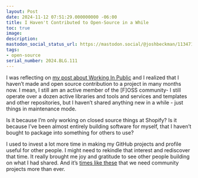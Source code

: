 ```yaml
---
layout: Post
date: 2024-11-12 07:51:29.000000000 -06:00
title: I Haven't Contributed to Open-Source in a While
toc: true
image:
description:
mastodon_social_status_url: https://mastodon.social/@joshbeckman/113471243094482622
tags:
- open-source
serial_number: 2024.BLG.111
---
```

I was reflecting on [my post about Working In Public](https://www.joshbeckman.org/blog/reading/after-reading-working-in-public) and I realized that I haven’t made and open source contribution to a project in many months now. I mean, I still am an active member of the [F]OSS community- I still operate over a dozen active libraries and tools and services and templates and other repositories, but I haven’t shared anything new in a while - just things in maintenance mode.

Is it because I’m only working on closed source things at Shopify? Is it because I’ve been almost entirely building software for myself, that I haven’t bought to package into something for others to use?

I used to invest a lot more time in making my GitHub projects and profile useful for other people. I might need to rekindle that interest and rediscover that time. It really brought me joy and gratitude to see other people building on what I had shared. And it’s [times like these](https://www.joshbeckman.org/blog/sick-today) that we need community projects more than ever.
